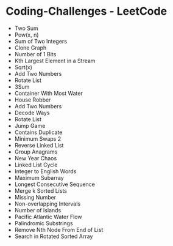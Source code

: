 # Coding-Challenges - LeetCode


* Two Sum
* Pow(x, n)
* Sum of Two Integers
* Clone Graph
* Number of 1 Bits
* Kth Largest Element in a Stream
* Sqrt(x)
* Add Two Numbers
* Rotate List
* 3Sum
* Container With Most Water
* House Robber
* Add Two Numbers
* Decode Ways
* Rotate List
* Jump Game
* Contains Duplicate
* Minimum Swaps 2
* Reverse Linked List
* Group Anagrams
* New Year Chaos
* Linked List Cycle
* Integer to English Words
* Maximum Subarray
* Longest Consecutive Sequence
* Merge k Sorted Lists
* Missing Number
* Non-overlapping Intervals
* Number of Islands
* Pacific Atlantic Water Flow
* Palindromic Substrings
* Remove Nth Node From End of List
* Search in Rotated Sorted Array
